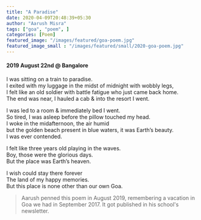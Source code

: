 ```yaml
---
title: "A Paradise"
date: 2020-04-09T20:48:39+05:30
author: "Aarush Misra"
tags: ["goa", "poem", ]
categories: [Poem]
featured_image: "/images/featured/goa-poem.jpg"
featured_image_small : "/images/featured/small/2020-goa-poem.jpg"
---
```

#### 2019 August 22nd @ Bangalore ####

I was sitting on a train to paradise.  
I exited with my luggage in the midst of midnight  with wobbly legs,  
I felt like an old soldier with battle fatigue who just came back home.  
The end was near, I hauled a cab & into the resort I went.  
  
I was led to a room & immediately bed I went.  
So tired, I was asleep before the pillow touched my head.  
I woke in the midafternoon, the air humid  
but the golden beach present in blue waters, it was Earth’s beauty.  
I was ever contended.  

I felt like three years old playing in the waves.  
Boy, those were the glorious days.  
But the place was Earth’s heaven.  

I wish could stay there forever  
The land of my happy memories.  
But this place is none other than our own Goa.

> Aarush penned this poem in August 2019, remembering a  vacation in Goa we had in September 2017. It got published in his school's newsletter.  
